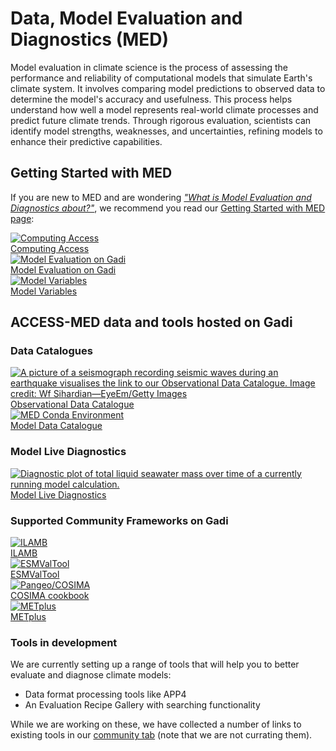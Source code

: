 #  Data, Model Evaluation and Diagnostics (MED) 

<!-- Model evaluation is about measuring how fit for purpose a particular model is.  -->

Model evaluation in climate science is the process of assessing the performance and reliability of computational models that simulate Earth's climate system. It involves comparing model predictions to observed data to determine the model's accuracy and usefulness. This process helps understand how well a model represents real-world climate processes and predict future climate trends. Through rigorous evaluation, scientists can identify model strengths, weaknesses, and uncertainties, refining models to enhance their predictive capabilities.

## Getting Started with MED

If you are new to MED and are wondering [*"What is Model Evaluation and Diagnostics about?"*](./model_evaluation_getting_started/index.md), we recommend you read our [Getting Started with MED page](./model_evaluation_getting_started/index.md):

<div class="card-container">
    <a href="../getting_started" class="vertical-card aspect-ratio1to1">
        <div class="card-image-container">
            <img src="..//assets/model_evaluation/Gadi-19-2.jpg" alt="Computing Access" class="img-cover"></img>
        </div>
        <div class="card-text-container bold ">Computing Access</div>
    </a>
    <a href="model_evaluation_getting_started/model_evaluation_getting_started" class="vertical-card aspect-ratio1to1">
        <div class="card-image-container">
            <img src="../assets/model_evaluation/model_evaluation_conda.png" alt="Model Evaluation on Gadi" class="img-cover" style="object-position: left;"></img>
        </div>
        <div class="card-text-container bold ">Model Evaluation on Gadi</div>
    </a>
    <a href="model_evaluation_getting_started/model_variables" class="vertical-card aspect-ratio1to1">
        <div class="card-image-container">
            <img src="../assets/model_evaluation/model_evaluation_variables.png" alt="Model Variables" class="img-cover"></img>
        </div>
        <div class="card-text-container bold ">Model Variables</div>
    </a>
</div>

## ACCESS-MED data and tools hosted on Gadi

### Data Catalogues
<div class="card-container">
    <a href="model_evaluation_observational_catalogs" class="vertical-card aspect-ratio1to1">
        <div class="card-image-container">
            <img src="../assets/model_evaluation/model_evaluation_obs_catalog.jpg" alt="A picture of a seismograph recording seismic waves during an earthquake visualises the link to our Observational Data Catalogue. Image credit: Wf Sihardian—EyeEm/Getty Images" title="Image credit: Wf Sihardian—EyeEm/Getty Images" class="img-cover"></img>
        </div>
        <div class="card-text-container bold ">Observational Data Catalogue</div>
    </a>
    <a href="model_evaluation_model_catalogs" class="vertical-card aspect-ratio1to1">
        <div class="card-image-container">
            <img src="../assets/model_evaluation/model_evaluation_model_catalog.jpg" alt="MED Conda Environment" class="img-contain white-background with-padding"></img>
        </div>
        <div class="card-text-container bold ">Model Data Catalogue</div>
    </a>
</div>

### Model Live Diagnostics
<div class="card-container">
    <a href="model_diagnostics" class="vertical-card aspect-ratio1to1">
        <div class="vertical-card-image-container">
            <img src="../assets/model_evaluation/live_diagnostics/tutorial_image_4.png" alt="Diagnostic plot of total liquid seawater mass over time of a currently running model calculation." class="img-cover"></img>
        </div>
        <div class="vertical-card-text-container bold ">Model Live Diagnostics</div>
    </a>
</div>

### Supported Community Frameworks on Gadi

<div class="card-container">
    <a href="model_evaluation_on_gadi/model_evaluation_on_gadi_ilamb" class="vertical-card aspect-ratio2to1">
        <div class="card-image-container">
            <img src="../assets/model_evaluation/logo_ilamb.png" alt="ILAMB" class="img-cover"></img>
        </div>
        <div class="card-text-container bold">ILAMB</div>
    </a>
    <a href="model_evaluation_on_gadi/model_evaluation_on_gadi_esmvaltool" class="vertical-card aspect-ratio2to1">
        <div class="card-image-container">
            <img src="../assets/model_evaluation/logo_esmvaltool.png" alt="ESMValTool" class="img-cover"></img>
        </div>
        <div class="card-text-container bold">ESMValTool</div>
    </a>
    <a href="model_evaluation_on_gadi/model_evaluation_on_gadi_pangeo_cosima" class="vertical-card aspect-ratio2to1">
        <div class="card-image-container">
            <img src="../assets/model_evaluation/logo_cosima.png" alt="Pangeo/COSIMA" class="img-cover"></img>
        </div>
        <div class="card-text-container bold">COSIMA cookbook</div>
    </a>
    <a href="model_evaluation_on_gadi/model_evaluation_on_gadi_metplus" class="vertical-card aspect-ratio2to1">
        <div class="card-image-container">
            <img src="../assets/model_evaluation/METplus_logo.png" alt="METplus" class="img-contain white-background"></img>
        </div>
        <div class="card-text-container bold">METplus</div>
    </a>
</div>


### Tools in development

We are currently setting up a range of tools that will help you to better evaluate and diagnose climate models:  

* Data format processing tools like APP4  
* An Evaluation Recipe Gallery with searching functionality  

While we are working on these, we have collected a number of links to existing tools in our [community tab](../community_resources/index.md) (note that we are not currating them).  

<!-- {% include "call_contribute.md" %} -->

<!-- 

<div class="card-container">
    <a href="./model_evaluation_getting_started/access_to_gadi_at_nci.md" class="vertical-card aspect-ratio1to1">
        <div class="card-image-container">
            <img src="..//assets/model_evaluation/Gadi-19-2.jpg" alt="Model Diagnostics"></img>
        </div>
        <div class="card-text-container bold">Model Diagnostics</div>
    </a>
    <a href="./model_evaluation_data_processing.md" class="vertical-card aspect-ratio1to1">
        <div class="card-image-container">
            <img src="../assets/model_evaluation/model_evaluation_formatting.jpg" alt="A picture visualising the conversion of data in text columns into a useful python xarray data format. Image credit: https://support.solarwinds.com and https://i.stack.imgur.com/" title="Image credit: https://support.solarwinds.com and https://i.stack.imgur.com/"></img>
        </div>
        <div class="card-text-container bold">Data Format Processing</div>
    </a>
    <a href="./model_evaluation_recipe_gallery.md" class="vertical-card aspect-ratio1to1">
        <div class="card-image-container">
            <img src="../assets/model_evaluation/model_evaluation_recipe.jpg" alt="A code snippet from the COSIMA documented recipes. Image credit: https://github.com/COSIMA/cosima-recipes" title="Image credit: https://github.com/COSIMA/cosima-recipes"></img>
        </div>
        <div class="card-text-container bold">Evaluation Recipe Gallery</div>
    </a>
</div> -->


<!-- THIS NEEDS TO BE DONE

## TBD: CMORisation

TBD: Raw data vs. curated data: CMORized vs. not! What does CMORized actually mean (look at ESMValTool documentation)?
TBD: Add APP4 to navigation (replace **Model Format Processing**?)
TBD: Tools to check if data is CMOR-compliant (raise issue)
TBD: Discuss with Dougie: How can we identify what is CMORized and what is not?

-->